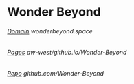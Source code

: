 # Wonder Beyond
###### [Domain](http://wonderbeyond.space)  wonderbeyond.space
###### [Pages](http://aw-west.github.io/Wonder-Beyond) aw-west/github.io/Wonder-Beyond
###### [Repo](http://github.com/aw-west/Wonder-Beyond)  github.com/Wonder-Beyond
